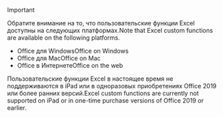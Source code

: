 > [!IMPORTANT]
> <span data-ttu-id="86ce5-101">Обратите внимание на то, что пользовательские функции Excel доступны на следующих платформах.</span><span class="sxs-lookup"><span data-stu-id="86ce5-101">Note that Excel custom functions are available on the following platforms.</span></span>
> - <span data-ttu-id="86ce5-102">Office для Windows</span><span class="sxs-lookup"><span data-stu-id="86ce5-102">Office on Windows</span></span>
> - <span data-ttu-id="86ce5-103">Office для Mac</span><span class="sxs-lookup"><span data-stu-id="86ce5-103">Office on Mac</span></span>
> - <span data-ttu-id="86ce5-104">Office в Интернете</span><span class="sxs-lookup"><span data-stu-id="86ce5-104">Office on the web</span></span>
>
> <span data-ttu-id="86ce5-105">Пользовательские функции Excel в настоящее время не поддерживаются в iPad или в одноразовых приобретениях Office 2019 или более ранних версий.</span><span class="sxs-lookup"><span data-stu-id="86ce5-105">Excel custom functions are currently not supported on iPad or in one-time purchase versions of Office 2019 or earlier.</span></span>
